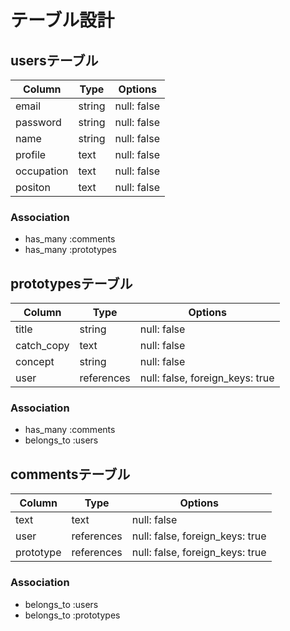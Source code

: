 # テーブル設計
## usersテーブル
| Column     | Type   | Options     |
| ---------- | ------ | ----------- |
| email      | string | null: false |
| password   | string | null: false |
| name       | string | null: false |
| profile    | text   | null: false |
| occupation | text   | null: false |
| positon    | text   | null: false |

### Association
- has_many :comments
- has_many :prototypes

## prototypesテーブル
| Column     | Type       | Options                         |
| ---------- | ---------- | ------------------------------- |
| title      | string     | null: false                     |
| catch_copy | text       | null: false                     |
| concept    | string     | null: false                     |
| user       | references | null: false, foreign_keys: true |

### Association
- has_many :comments
- belongs_to :users

## commentsテーブル
| Column    | Type       | Options                         |
| --------- | ---------- | ------------------------------- |
| text      | text       | null: false                     |
| user      | references | null: false, foreign_keys: true |
| prototype | references | null: false, foreign_keys: true |

### Association
- belongs_to :users
- belongs_to :prototypes